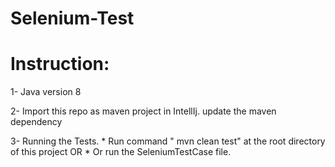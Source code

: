# Selenium-Test

# Instruction:

1- Java version 8

2- Import this repo as maven project in IntellIj.
   update the maven dependency

3- Running the Tests. 
      * Run command " mvn clean test" at the root directory of this project OR
      * Or run the SeleniumTestCase file.

